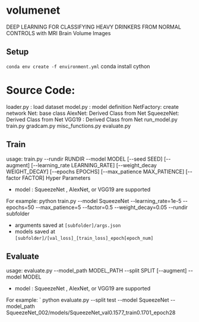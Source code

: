 # volumenet
DEEP LEARNING FOR CLASSIFYING HEAVY DRINKERS FROM NORMAL CONTROLS with MRI Brain Volume Images

## Setup

`conda env create -f environment.yml`
conda install cython

# Source Code: 
loader.py : load dataset 
model.py : model definition
  NetFactory: create network 
  Net: base class
  AlexNet: Derived Class from Net
  SqueezeNet: Derived Class from Net
  VGG19 : Derived Class from Net
run_model.py
train.py
gradcam.py
misc_functions.py
evaluate.py

## Train
usage: train.py --rundir RUNDIR --model MODEL [--seed SEED] [--augment]
                [--learning_rate LEARNING_RATE] [--weight_decay WEIGHT_DECAY]
                [--epochs EPOCHS] [--max_patience MAX_PATIENCE]
                [--factor FACTOR]
Hyper Parameters 
- model : SqueezeNet , AlexNet, or VGG19 are supported 

For example: 
python train.py --model SqueezeNet --learning_rate=1e-5 --epochs=50 --max_patience=5 --factor=0.5 --weight_decay=0.05 --rundir subfolder
- arguments saved at `[subfolder]/args.json`
- models saved at `[subfolder]/[val_loss]_[train_loss]_epoch[epoch_num]`

## Evaluate

usage: evaluate.py --model_path MODEL_PATH --split SPLIT [--augment]
                   --model MODEL

- model : SqueezeNet , AlexNet, or VGG19 are supported 

For example: 
` python evaluate.py --split test --model SqueezeNet  --model_path SqueezeNet_002/models/SqueezeNet_val0.1577_train0.1701_epoch28




